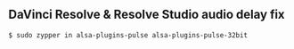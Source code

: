 ## DaVinci Resolve & Resolve Studio audio delay fix

```
$ sudo zypper in alsa-plugins-pulse alsa-plugins-pulse-32bit
```
